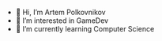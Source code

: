 - 👋 Hi, I’m Artem Polkovnikov
- 👀 I’m interested in GameDev
- 🌱 I’m currently learning Computer Science

<!---
Mitabu/Mitabu is a ✨ special ✨ repository because its `README.md` (this file) appears on your GitHub profile.
You can click the Preview link to take a look at your changes.
--->
